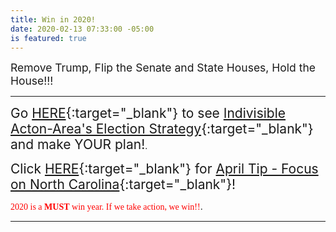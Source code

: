```yaml
---
title: Win in 2020!
date: 2020-02-13 07:33:00 -05:00
is featured: true
---
```


<span style="font-size:1.25em;">Remove Trump, Flip the Senate and State Houses, Hold the House!!!</span>

<p id="demo">
</p>

<script>
// Set the date we're counting down to
var countDownDate = new Date("Nov 3 2020 00:00");

// Update the count down every 1 second
var x = setInterval(function() {

  // Get today's date
  var now = new Date();
    
  // Find the distance between now and the count down date
  var t = countDownDate - now;
    
  // Time calculations for days
  var days = Math.floor(t / (1000 * 60 * 60 * 24));
  var hours = Math.floor((t%(1000 * 60 * 60 * 24))/(1000 * 60 * 60)); 
  var minutes = Math.floor((t % (1000 * 60 * 60)) / (1000 * 60)); 
  var seconds = Math.floor((t % (1000 * 60)) / 1000);  

  // Output the result in an element with id="demo"
  var test1 = document.getElementById("demo");
  test1.style.font = "italic bold 30px arial,serif"; 
  //test1.style.textAlign = "center";
//test1.innerHTML = days + " days left until Nov 3, 2020!";
  test1.innerHTML = days + "d " + hours + "h " + minutes + "m " + seconds + "s left until Nov 3, 2020!";
  
  
  // If the count down is over, write some text 
  if (t < 0) {
    clearInterval(x);
    document.getElementById("demo").innerHTML = "Let's Get Out and VOTE!!!";
  }
},500);
</script>

---  


<span style="font-style:Brandon; font-size:1.5em;">Go [HERE](https://sites.google.com/view/win2020personalmonthlystrategy/home){:target="_blank"} to see [Indivisible Acton-Area's Election Strategy](https://sites.google.com/view/win2020personalmonthlystrategy/home){:target="_blank"} and make YOUR plan!</span>. 

<span style="font-style:Brandon; font-size:1.5em;">Click [HERE](https://sites.google.com/view/win2020personalmonthlystrategy/home/april?authuser=0){:target="_blank"} for [April Tip - Focus on North Carolina](https://sites.google.com/view/win2020personalmonthlystrategy/home/april?authuser=0){:target="_blank"}!</span>

<span style="font-family:Papyrus; font-size:1em; color:red">2020 is a **MUST** win year.  If we take action, we win!!</span>. 




 
---

